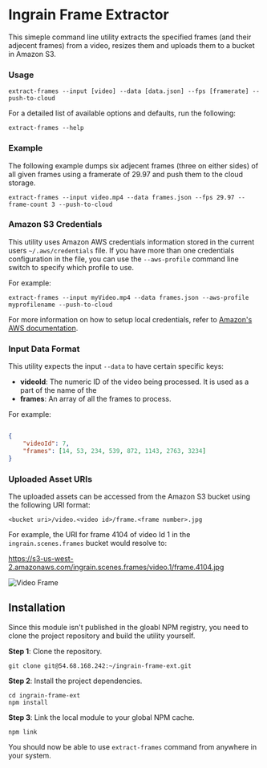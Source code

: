 Ingrain Frame Extractor
=======================

This simeple command line utility extracts the specified frames (and their adjecent frames) from a video, resizes them and uploads them to a bucket in Amazon S3.

### Usage

```
extract-frames --input [video] --data [data.json] --fps [framerate] --push-to-cloud
```

For a detailed list of available options and defaults, run the following:

```
extract-frames --help
```

### Example

The following example dumps six adjecent frames (three on either sides) of all given frames using a framerate of 29.97 and push them to the cloud storage.

```
extract-frames --input video.mp4 --data frames.json --fps 29.97 --frame-count 3 --push-to-cloud
```

### Amazon S3 Credentials

This utility uses Amazon AWS credentials information stored in the current users ```~/.aws/credentials``` file. If you have more than one credentials configuration in the file, you can use the ```--aws-profile``` command line switch to specify which profile to use.

For example:

```
extract-frames --input myVideo.mp4 --data frames.json --aws-profile myprofilename --push-to-cloud
```

For more information on how to setup local credentials, refer to [Amazon's AWS documentation](http://docs.aws.amazon.com/AWSJavaScriptSDK/guide/node-configuring.html).

### Input Data Format

This utility expects the input ```--data``` to have certain specific keys:

* **videoId**: The numeric ID of the video being processed. It is used as a part of the name of the 
* **frames**: An array of all the frames to process. 

For example:

```json

{
	"videoId": 7,
	"frames": [14, 53, 234, 539, 872, 1143, 2763, 3234]
}

```

### Uploaded Asset URIs

The uploaded assets can be accessed from the Amazon S3 bucket using the following URI format:

```
<bucket uri>/video.<video id>/frame.<frame number>.jpg
```

For example, the URI for frame 4104 of video Id 1 in the ```ingrain.scenes.frames``` bucket would resolve to:

https://s3-us-west-2.amazonaws.com/ingrain.scenes.frames/video.1/frame.4104.jpg

![Video Frame](https://s3-us-west-2.amazonaws.com/ingrain.scenes.frames/video.1/frame.4104.jpg)

## Installation

Since this module isn't published in the gloabl NPM registry, you need to clone the project repository and build the utility yourself.

**Step 1**: Clone the repository.

```
git clone git@54.68.168.242:~/ingrain-frame-ext.git
```

**Step 2**: Install the project dependencies.

```
cd ingrain-frame-ext
npm install
```

**Step 3**: Link the local module to your global NPM cache.

```
npm link
```

You should now be able to use ```extract-frames``` command from anywhere in your system.